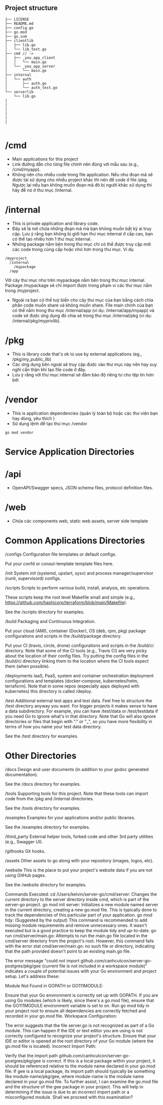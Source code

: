## Project structure

```
├── LICENSE
├── README.md
├── config.go
├── go.mod
├── go.sum
├── clientlib
│   ├── lib.go
│   └── lib_test.go
├── cmd // ->
│   ├── _you_app_client
│   │   └── main.go
│   └── _you_app_server
│       └── main.go
├── internal
│   └── auth
│       ├── auth.go
│       └── auth_test.go
└── serverlib
    └── lib.go
|
|
|
|
|
|


```

# /cmd

- Main applications for this project
- Link đường dẫn cho từng file chính nên đúng với mẫu sau (e.g., /cmd/myapp).
- Không nên cho nhiều code trong file application. Nếu như đoạn mã sẽ được tái sử dụng cho nhiều project khác thì nên để code ở file /pkg. Ngược lại nếu bạn không muốn đoạn mã đó bị người khác sử dụng thì hãy để nó ở thư mục /internal.

# /internal

- This is private application and library code.
- Đây sẽ là nơi chứa những đoạn mã mà bạn không muốn bất kỳ ai truy cập. Lưu ý rằng bạn không bị giới hạn thư mục internal ở cấp cao, bạn có thể tạo nhiều hơn 1 thư mục internal.
- Những package nằm bên trong thư mục chỉ có thể được truy cập mới các code trong cũng cấp hoặc nhỏ hơn trong thư mục. Ví dụ

```
/myproject
  /internal
    /mypackage
  /app

```

Với cây thư mục như trên mypackage nằm bên trong thư mục internal. Package /mypackage sẽ chỉ import được trong phạm vi các thư mục nằm trong /myproject.

- Ngoài ra bạn có thể tuỳ biến cho cây thư mục của bạn bằng cách chia phần code muốn share và không muốn share. File main chính của bạn có thể nằm trong thư mục /internal/app (ví dụ: /internal/app/myapp) và code sẽ được ứng dụng đó chia sẻ trong thư mục /internal/pkg (ví dụ: /internal/pkg/myprivlib).

# /pkg

- This is library code that's ok to use by external applications (eg., /pkg/my_public_lib)
- Các ứng dụng bên ngoài sẽ truy cập được vào thư mục này nên hay suy nghĩ cẩn thận khi tạo file code ở đây.
- Lưu ý rằng với thư mục internal sẽ đảm bảo độ riêng tư cho tệp tin hơn bởi

# /vendor

- This is application dependencies (quản lý toàn bộ hoặc các thư viện bạn hay dùng, yêu thích )
- Sử dụng lệnh để tạo thư mục /vendor

```
go mod vendor
```

# Service Application Directories

# /api

- OpenAPI/Swagger specs, JSON schema files, protocol definition files.

# /web

- Chứa các components web, static web assets, server side template

# Common Applications Directories

/configs
Configuration file templates or default configs.

Put your confd or consul-template template files here.

/init
System init (systemd, upstart, sysv) and process manager/supervisor (runit, supervisord) configs.

/scripts
Scripts to perform various build, install, analysis, etc operations.

These scripts keep the root level Makefile small and simple (e.g., https://github.com/hashicorp/terraform/blob/main/Makefile).

See the /scripts directory for examples.

/build
Packaging and Continuous Integration.

Put your cloud (AMI), container (Docker), OS (deb, rpm, pkg) package configurations and scripts in the /build/package directory.

Put your CI (travis, circle, drone) configurations and scripts in the /build/ci directory. Note that some of the CI tools (e.g., Travis CI) are very picky about the location of their config files. Try putting the config files in the /build/ci directory linking them to the location where the CI tools expect them (when possible).

/deployments
IaaS, PaaS, system and container orchestration deployment configurations and templates (docker-compose, kubernetes/helm, terraform). Note that in some repos (especially apps deployed with kubernetes) this directory is called /deploy.

/test
Additional external test apps and test data. Feel free to structure the /test directory anyway you want. For bigger projects it makes sense to have a data subdirectory. For example, you can have /test/data or /test/testdata if you need Go to ignore what's in that directory. Note that Go will also ignore directories or files that begin with "." or "\_", so you have more flexibility in terms of how you name your test data directory.

See the /test directory for examples.

# Other Directories

/docs
Design and user documents (in addition to your godoc generated documentation).

See the /docs directory for examples.

/tools
Supporting tools for this project. Note that these tools can import code from the /pkg and /internal directories.

See the /tools directory for examples.

/examples
Examples for your applications and/or public libraries.

See the /examples directory for examples.

/third_party
External helper tools, forked code and other 3rd party utilities (e.g., Swagger UI).

/githooks
Git hooks.

/assets
Other assets to go along with your repository (images, logos, etc).

/website
This is the place to put your project's website data if you are not using GitHub pages.

See the /website directory for examples.

Commands Executed:
cd /Users/kelvin/server-go/cmd/server: Changes the current directory to the server directory inside cmd, which is part of the server-go project.
go mod init server: Initializes a new module named server in the current directory, creating a new go.mod file. This is typically done to track the dependencies of this particular part of your application.
go mod tidy: (Suggested by the output) This command is recommended to add missing module requirements and remove unnecessary ones. It wasn't executed but is a good practice to keep the module tidy and up-to-date.
go run cmd/server/main.go: Attempts to run the main.go file located in the cmd/server directory from the project's root. However, this command fails with the error stat cmd/server/main.go: no such file or directory, indicating that the path provided doesn't point to an existing main.go file.

The error message "could not import github.com/canhcutcon/server-go-postgres/pkg/gee (current file is not included in a workspace module)" indicates a couple of potential issues with your Go environment and project setup. Let's address these:

Module Not Found in GOPATH or GO111MODULE:

Ensure that your Go environment is correctly set up with GOPATH. If you are using Go modules (which is likely, since there's a go.mod file), ensure that the GO111MODULE environment variable is set to on.
Run go mod tidy in your project root to ensure all dependencies are correctly fetched and recorded in your go.mod file.
Workspace Configuration:

The error suggests that the file server.go is not recognized as part of a Go module. This can happen if the IDE or text editor you are using is not correctly configured to recognize your project's structure.
Ensure that your IDE or editor is opened at the root directory of your Go module (where the go.mod file is located).
Incorrect Import Path:

Verify that the import path github.com/canhcutcon/server-go-postgres/pkg/gee is correct. If this is a local package within your project, it should be referenced relative to the module name declared in your go.mod file.
If gee is a local package, its import path should typically be something like module-name/pkg/gee, where module-name is the module name declared in your go.mod file.
To further assist, I can examine the go.mod file and the structure of the gee package in your project. This will help in determining if the issue is due to an incorrect import path or a misconfigured module. Shall we proceed with this examination?
